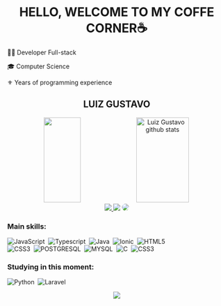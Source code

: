 <h1 align="center" color="228B22" rel="stylesheet">HELLO, WELCOME TO MY COFFE CORNER☕</h1>



👩‍💻 Developer Full-stack

   
🎓 Computer Science

⚜ Years of programming experience
<h2 align="center" textAlign="top">LUIZ GUSTAVO</h2>


<link rel="preconnect" href="https://fonts.googleapis.com">
<link rel="preconnect" href="https://fonts.gstatic.com" crossorigin>
<link href="https://fonts.googleapis.com/css2?family=Nanum+Myeongjo&display=swap" rel="stylesheet">
 <div align="center"> 
  <img width="41%" height="195px" src="https://github-readme-stats.vercel.app/api/top-langs/?username=luiziwasaki&layout=compact&hide_border=true&title_color=1E90FF&text_color=00BFFF&bg_color=0d1117" />


 
  <img width="49%" height="195px" src="https://github-readme-stats.vercel.app/api?username=luiziwasaki&show_icons=true&count_private=true&hide_border=true&title_color=1E90FF&icon_color=00BFFF&text_color=c9d1d9&bg_color=0d1117" alt="Luiz Gustavo github stats" />
  </div>

<div align="center"> 
<a href="https://instagram.com/luiz_iwasaki" target="_blank"><img src="https://img.shields.io/badge/-Instagram-9932CC?style=for-the-badge&logo=instagram&logoColor=white"</a>
<a href = "contato.luizep@gmail.com"> <img src="https://img.shields.io/badge/-Gmail-D14836?style=for-the-badge&logo=gmail&logoColor=white" target="_blank"></a>
<a href="https://www.linkedin.com/in/luiz-gustavo-8b99b5186/" target="_blank"><img src="https://img.shields.io/badge/-LinkedIn-%230077B5?style=for-the-badge&logo=linkedin&logoColor=white" style="border-radius: 30px" target="_blank"></a> 
 </div>
<div>
   
</div>
 
 ### Main skills:
![JavaScript](https://img.shields.io/badge/-JavaScript-0D1117?style=for-the-badge&logo=javascript&labelColor=0D1117)&nbsp;
![Typescript](https://img.shields.io/badge/TypeScript-007ACC?style=for-the-badge&logo=typescript&logoColor=white)&nbsp;
![Java](https://img.shields.io/badge/Java-ED8B00?style=for-the-badge&logo=openjdk&logoColor=white)&nbsp;
![Ionic](https://img.shields.io/badge/Ionic-3880FF?style=for-the-badge&logo=ionic&logoColor=white)&nbsp;
![HTML5](https://img.shields.io/badge/HTML5-E34F26?style=for-the-badge&logo=html5&logoColor=white)&nbsp; <br>
![CSS3](https://img.shields.io/badge/CSS3-1572B6?style=for-the-badge&logo=css3&logoColor=white)&nbsp;
![POSTGRESQL](https://img.shields.io/badge/PostgreSQL-316192?style=for-the-badge&logo=postgresql&logoColor=white)&nbsp;
![MYSQL](https://img.shields.io/badge/MySQL-00000F?style=for-the-badge&logo=mysql&logoColor=white)&nbsp;
![C](https://img.shields.io/badge/C-00599C?style=for-the-badge&logo=c&logoColor=white)&nbsp;
![CSS3](https://img.shields.io/badge/CSS3-1572B6?style=for-the-badge&logo=css3&logoColor=white)&nbsp;

### Studying in this moment:
![Python](https://img.shields.io/badge/Python-FFD43B?style=for-the-badge&logo=python&logoColor=blue)&nbsp;
![Laravel](https://img.shields.io/badge/Laravel-FF2D20?style=for-the-badge&logo=laravel&logoColor=white)&nbsp;

<p align="center">
  <img src="https://github-profile-trophy.vercel.app/?username=luiziwasaki&theme=dracula&row=2&no-bg=true&column=3&margin-w=15&margin-h=15" />
</p>

